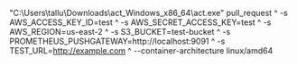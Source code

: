 "C:\Users\tallu\Downloads\act_Windows_x86_64\act.exe" pull_request ^
  -s AWS_ACCESS_KEY_ID=test ^
  -s AWS_SECRET_ACCESS_KEY=test ^
  -s AWS_REGION=us-east-2 ^
  -s S3_BUCKET=test-bucket ^
  -s PROMETHEUS_PUSHGATEWAY=http://localhost:9091 ^
  -s TEST_URL=http://example.com ^
  --container-architecture linux/amd64
